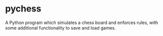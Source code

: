 # pychess
A Python program which simulates a chess board and enforces rules, with some additional functionality to save and load games.
